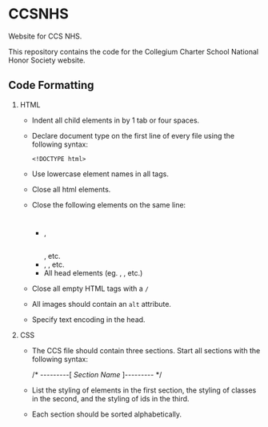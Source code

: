 # CCSNHS
Website for CCS NHS.

This repository contains the code for the Collegium Charter School National
Honor Society website.

## Code Formatting
1.  HTML
    *   Indent all child elements in by 1 tab or four spaces.
    *   Declare document type on the first line of every file
        using the following syntax:
        
            <!DOCTYPE html>
        
    *   Use lowercase element names in all tags.
    *   Close all html elements.
    *   Close the following elements on the same line:
        *   <h1></h1>, <h2></h2>, etc.
        *   <strong></strong>, <em></em>, etc.
        *   All head elements (eg. <title></title>, <link/>, etc.)
    *   Close all empty HTML tags with a `/`
    *   All images should contain an `alt` attribute.
    *   Specify text encoding in the head.
2.  CSS
    *   The CCS file should contain three sections. Start all
        sections with the following syntax:

        /* ---------[ _Section Name_ ]--------- */

    *   List the styling of elements in the first section, the
        styling of classes in the second, and the styling of ids
        in the third.
    *   Each section should be sorted alphabetically.
